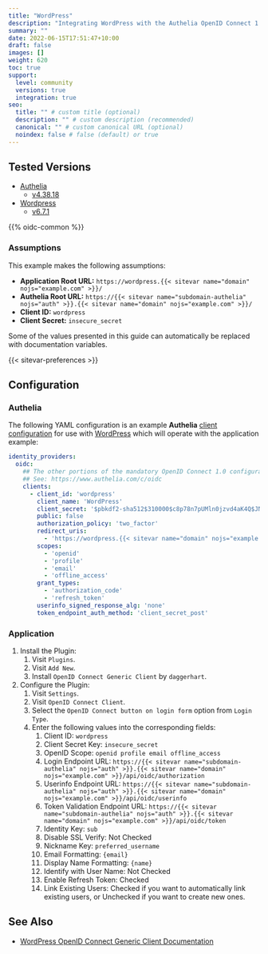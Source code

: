```yaml
---
title: "WordPress"
description: "Integrating WordPress with the Authelia OpenID Connect 1.0 Provider."
summary: ""
date: 2022-06-15T17:51:47+10:00
draft: false
images: []
weight: 620
toc: true
support:
  level: community
  versions: true
  integration: true
seo:
  title: "" # custom title (optional)
  description: "" # custom description (recommended)
  canonical: "" # custom canonical URL (optional)
  noindex: false # false (default) or true
---
```


## Tested Versions

* [Authelia]
  * [v4.38.18](https://github.com/authelia/authelia/releases/tag/v4.38.18)
* [Wordpress]
  * [v6.7.1](https://core.svn.wordpress.org/tags/6.7.1/)

{{% oidc-common %}}

### Assumptions

This example makes the following assumptions:

* __Application Root URL:__ `https://wordpress.{{< sitevar name="domain" nojs="example.com" >}}/`
* __Authelia Root URL:__ `https://{{< sitevar name="subdomain-authelia" nojs="auth" >}}.{{< sitevar name="domain" nojs="example.com" >}}/`
* __Client ID:__ `wordpress`
* __Client Secret:__ `insecure_secret`

Some of the values presented in this guide can automatically be replaced with documentation variables.

{{< sitevar-preferences >}}

## Configuration

### Authelia

The following YAML configuration is an example __Authelia__ [client configuration] for use with [WordPress] which will
operate with the application example:

```yaml {title="configuration.yml"}
identity_providers:
  oidc:
    ## The other portions of the mandatory OpenID Connect 1.0 configuration go here.
    ## See: https://www.authelia.com/c/oidc
    clients:
      - client_id: 'wordpress'
        client_name: 'WordPress'
        client_secret: '$pbkdf2-sha512$310000$c8p78n7pUMln0jzvd4aK4Q$JNRBzwAo0ek5qKn50cFzzvE9RXV88h1wJn5KGiHrD0YKtZaR/nCb2CJPOsKaPK0hjf.9yHxzQGZziziccp6Yng'  # The digest of 'insecure_secret'.
        public: false
        authorization_policy: 'two_factor'
        redirect_uris:
          - 'https://wordpress.{{< sitevar name="domain" nojs="example.com" >}}/wp-admin/admin-ajax.php?action=openid-connect-authorize'
        scopes:
          - 'openid'
          - 'profile'
          - 'email'
          - 'offline_access'
        grant_types:
          - 'authorization_code'
          - 'refresh_token'
        userinfo_signed_response_alg: 'none'
        token_endpoint_auth_method: 'client_secret_post'
```

### Application

1. Install the Plugin:
   1. Visit `Plugins`.
   2. Visit `Add New`.
   3. Install `OpenID Connect Generic Client` by `daggerhart`.
2. Configure the Plugin:
   1. Visit `Settings`.
   2. Visit `OpenID Connect Client`.
   3. Select the `OpenID Connect button on login form` option from `Login Type`.
   4. Enter the following values into the corresponding fields:
      1. Client ID: `wordpress`
      2. Client Secret Key: `insecure_secret`
      3. OpenID Scope: `openid profile email offline_access`
      4. Login Endpoint URL: `https://{{< sitevar name="subdomain-authelia" nojs="auth" >}}.{{< sitevar name="domain" nojs="example.com" >}}/api/oidc/authorization`
      5. Userinfo Endpoint URL: `https://{{< sitevar name="subdomain-authelia" nojs="auth" >}}.{{< sitevar name="domain" nojs="example.com" >}}/api/oidc/userinfo`
      6. Token Validation Endpoint URL: `https://{{< sitevar name="subdomain-authelia" nojs="auth" >}}.{{< sitevar name="domain" nojs="example.com" >}}/api/oidc/token`
      7. Identity Key: `sub`
      8. Disable SSL Verify: Not Checked
      9. Nickname Key: `preferred_username`
      10. Email Formatting: `{email}`
      11. Display Name Formatting: `{name}`
      12. Identify with User Name: Not Checked
      13. Enable Refresh Token: Checked
      14. Link Existing Users: Checked if you want to automatically link existing users, or Unchecked if you want to
          create new ones.

## See Also

- [WordPress OpenID Connect Generic Client Documentation](https://wordpress.org/plugins/daggerhart-openid-connect-generic/)

[WordPress]: https://en-au.wordpress.org/
[Authelia]: https://www.authelia.com
[OpenID Connect 1.0]: ../../openid-connect/introduction.md
[client configuration]: ../../../configuration/identity-providers/openid-connect/clients.md
